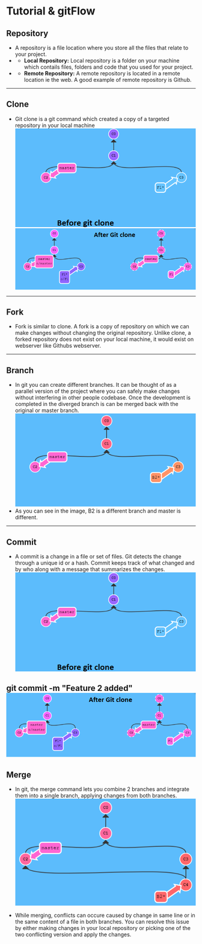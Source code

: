 # Tutorial & gitFlow

## Repository
* A repository is a file location where you store all the files that relate to your project.
* - **Local Repository:** Local repository is a folder on your machine which contails files, folders and code that you used for your project.
* - **Remote Repository:** A remote repository is located in a remote location ie the web. A good example of remote repository is Github.

------------
## Clone
* Git clone is a git command which created a copy of a targeted repository in your local machine
![Before](/images/BeforeGitClone.png)
![After](/images/AfterGitClone.png)
------------
## Fork
* Fork is similar to clone. A fork is a copy of repository on which we can make changes without changing the original repository. Unlike clone, a forked repository does not exist on your local machine, it would exist on webserver like Githubs webserver.
------------
## Branch
* In git you can create different branches. It can be thought of as a parallel version of the project where you can safely make changes without interfering in other people codebase. Once the development is completed in the diverged branch is can be merged back with the original or master branch.
![After](/images/Branch.png)
* As you can see in the image, B2 is a different branch and master is different.
------------
## Commit
* A commit is a change in a file or set of files. Git detects the change through a unique id or a hash. Commit keeps track of what changed and by who along with a message that summarizes the changes.
![Before](/images/BeforeGitClone.png)

**git commit -m "Feature 2 added"**
![After](/images/AfterGitClone.png)
------------
## Merge
* In git, the merge command lets you combine 2 branches and integrate them into a single branch, applying changes from both branches.
![Merge](/images/Merge.png)

* While merging, conflicts can occure caused by change in same line or in the same content of a file in both branches. You can resolve this issue by either making changes in your local repository or picking one of the two conflicting version and apply the changes.
